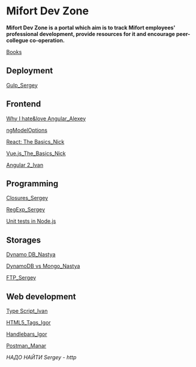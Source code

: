 # Mifort Dev Zone

**Mifort Dev Zone is a portal which aim is to track Mifort employees' professional development, provide resources for it and encourage peer-collegue co-operation.**

[Books](https://github.com/AlexKolonitsky/mifort-dev/blob/master/Bibliography.md)

## Deployment
[Gulp_Sergey](./Articles/Deployment/Gulp_Sergey.md)

## Frontend

[Why I hate&love Angular_Alexey](./Articles/Frontend/Why_I_hate&love_Angular-Alexey.md)

[ngModelOptions](./Articles/Frontend/ngModelOptions.md)

[React: The Basics_Nick](./Articles/Backend/React:_TheBasics_Nick.md)

[Vue.js_The_Basics_Nick](./Articles/Frontend/Vue.js_The_Basics_Nick.md)

[Angular 2_Ivan](./Articles/Frontend/Angular_2_Ivan.md)

## Programming
[Closures_Sergey](./Articles/Programming/Closures_Sergey.md)

[RegExp_Sergey](./Articles/rogramming/Closures_Sergey.md)

[Unit tests in Node.js](./Articles/Programming/Unit_tests_in_Node.js.md)

## Storages
[Dynamo DB_Nastya](./Articles/Storages/DynamoDB_Nastya.md)

[DynamoDB vs Mongo_Nastya](./Articles/Storages/ENG.DynamoDB_vs_MongoDB-Nastya.md)

[FTP_Sergey](./Articles/Storages/FTP_Sergey.md)

## Web development

[Type Script_Ivan](./Articles/Web_Development/Type_Script_Ivan.md)

[HTML5_Tags_Igor](./Articles/Web_Development/HTML5_Tags_Igor)

[Handlebars_Igor](./Articles/Web_Development/Handlebars_Igor.md)

[Postman_Manar](https://github.com/AlexKolonitsky/mifort-dev/tree/master/Articles/Web_Development/Postman_Manar)

_НАДО НАЙТИ Sergey - http_
